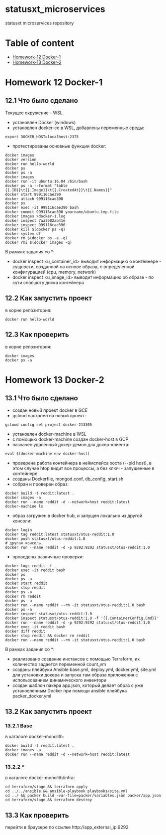 # statusxt_microservices
statusxt microservices repository

# Table of content
- [Homework-12 Docker-1](#homework-12-docker-1)
- [Homework-13 Docker-2](#homework-13-docker-2)

# Homework 12 Docker-1
## 12.1 Что было сделано
Текущее окружение - WSL
- установлен Docker (windows)
- установлен docker-ce в WSL, добавлены переменные среды:
```
export DOCKER_HOST=localhost:2375
```
- протестированы основные функции docker:
```
docker images
docker version
docker run hello-world
docker ps
docker ps -a
docker images
docker run -it ubuntu:16.04 /bin/bash
docker ps -a --format "table {{.ID}}\t{{.Image}}\t{{.CreatedAt}}\t{{.Names}}"
docker start 999116cae390
docker attach 999116cae390
docker ps
docker exec -it 999116cae390 bash
docker commit 999116cae390 yourname/ubuntu-tmp-file
docker images >docker-1.log
docker inspect 7aa3602ab41e
docker inspect 999116cae390
docker kill $(docker ps -q)
docker system df
docker rm $(docker ps -a -q)
docker rmi $(docker images -q)
```
В рамках задания со *:
- docker inspect <u_container_id> выводит информацию о контейнере - сущности, созданной на основе образа, с определенной конфигурацией (cpu, memory, network)
- docker inspect <u_image_id> выводит информацию об образе - по сути снэпшоту диска контейнера

## 12.2 Как запустить проект
в корне репозитория:
```
docker run hello-world
```

## 12.3 Как проверить
в корне репозитория:
```
docker images
docker ps -a
```

# Homework 13 Docker-2
## 13.1 Что было сделано
- создан новый проект docker в GCE
- gcloud настроен на новый проект:
```
gcloud config set project docker-213305
```
- установлен docker-machine в WSL
- с помощью docker-machine создан docker-host в GCP
- назначен удаленный докер-демон для докер-клиента:
```
eval $(docker-machine env docker-host)
```
- проверена работа контейнера в неймспейса хоста (--pid host), в этом случае htop видит все процессы, а без ключ - запущенные в контейнере
- созданы Dockerfile, mongod.conf, db_config, start.sh
- собран и проверен образ:
```
docker build -t reddit:latest .
docker images -a
docker run --name reddit -d --network=host reddit:latest
docker-machine ls
```
- образ загружен в docker hub, и запущен локально из другой консоли:
```
docker login
docker tag reddit:latest statusxt/otus-reddit:1.0
docker push statusxt/otus-reddit:1.0
# другая консоль
docker run --name reddit -d -p 9292:9292 statusxt/otus-reddit:1.0
```
- проведены различные проверки:
```
docker logs reddit -f
docker exec -it reddit bash
docker ps
docker ps -a
docker start reddit
docker stop reddit
docker ps -a
docker rm reddit
docker ps -a
docker run --name reddit --rm -it statusxt/otus-reddit:1.0 bash
docker ps -a
docker inspect statusxt/otus-reddit:1.0
docker inspect statusxt/otus-reddit:1.0 -f '{{.ContainerConfig.Cmd}}'
docker run --name reddit -d -p 9292:9292 statusxt/otus-reddit:1.0
docker exec -it reddit bash
docker diff reddit
docker stop reddit && docker rm reddit
docker run --name reddit --rm -it statusxt/otus-reddit:1.0 bash
```

В рамках задания со *:
- реализовано создание инстансов с помощью Terraform, их количество задается переменной count_vm
- созданы плейбуки Ansible base.yml, deploy.yml, docker.yml, site.yml для установки докера и запуска там образа приложения с использованием динамического инвентори
- создан шаблон пакера app.json, который делает образ с уже установленным Docker при помощи ansible плейбука packer_docker.yml

## 13.2 Как запустить проект
### 13.2.1 Base
в каталоге docker-monolith:
```
docker build -t reddit:latest .
docker images -a
docker run --name reddit -d --network=host reddit:latest
```
### 13.2.2 *
в каталоге docker-monolith/infra:
```
cd terraform/stage && terraform apply
cd ../../ansible && ansible-playbook playbooks/site.yml
cd ../ && packer build -var-file=packer/variables.json packer/app.json
cd terraform/stage && terraform destroy
```

## 13.3 Как проверить
перейти в браузере по ссылке http://app_external_ip:9292
